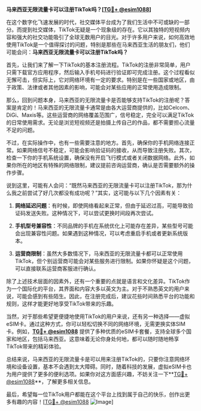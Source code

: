 **马来西亚无限流量卡可以注册TikTok吗？[[TG💪+ @esim1088](https://t.me/s/esim1088)]**

在这个数字化飞速发展的时代，社交媒体平台成为了我们生活中不可或缺的一部分。而提到社交媒体，TikTok无疑是一个现象级的存在。它以其独特的短视频内容和强大的社交功能吸引了全球无数用户的目光。对于许多用户来说，如何高效地使用TikTok是一个值得探讨的问题，特别是那些在马来西亚生活的朋友们，他们可能会问：**马来西亚无限流量卡可以注册TikTok吗？**

首先，让我们来了解一下TikTok的基本注册流程。TikTok的注册非常简单，用户只需下载官方应用程序，然后输入手机号码进行验证即可完成注册。这个过程看似无懈可击，但实际上，它对网络环境有一定的要求。特别是在一些国家或地区，由于政策、法律或者其他因素的影响，可能会对某些应用的正常使用造成限制。

那么，回到问题本身，马来西亚的无限流量卡是否能够支持TikTok的注册呢？答案是肯定的！马来西亚的无限流量卡通常是由各大运营商提供的，比如Celcom、DiGi、Maxis等。这些运营商的网络覆盖范围广，信号稳定，完全可以满足TikTok的日常使用需求。无论是浏览短视频还是拍摄上传自己的作品，都不需要担心流量不足的问题。

不过，在实际操作中，也有一些需要注意的地方。首先，确保你的手机网络连接正常。如果网络信号不稳定，可能会影响验证码的接收，从而导致注册失败。其次，检查一下你的手机系统设置，确保没有开启飞行模式或者关闭数据网络。此外，如果你所在的地区有特殊的网络限制，建议提前咨询运营商，确认是否需要额外的操作步骤。

说到这里，可能有人会问：“既然马来西亚的无限流量卡可以注册TikTok，那为什么我之前尝试了好几次都没有成功呢？”其实，这可能与以下几个因素有关：

1. **网络延迟问题**：有时候，即使网络看起来正常，但由于延迟过高，可能导致验证码发送失败。这种情况下，可以尝试更换时间段再次尝试。
   
2. **手机型号兼容性**：不同品牌的手机在系统优化上可能存在差异，某些型号可能会出现兼容性问题。如果遇到这种情况，可以考虑重启手机或者更新系统版本。

3. **运营商限制**：虽然大多数情况下，马来西亚的无限流量卡都可以正常使用TikTok，但个别运营商可能会对某些服务进行限制。如果你怀疑是这个问题，可以直接联系运营商客服进行确认。

除了上述技术层面的因素外，还有一个重要的点就是语言和文化差异。TikTok作为一个国际化的平台，其界面和内容大多以英文为主。对于不熟悉英文的用户来说，可能会感到有些陌生。因此，在注册完成后，建议花些时间熟悉平台的功能和规则，这样才能更好地享受TikTok带来的乐趣。

当然，对于那些希望更便捷地使用TikTok的用户来说，还有另一种选择——虚拟eSIM卡。通过这种方式，你可以轻松切换不同的网络环境，无需更换实体SIM卡。例如，**[TG💪+ @esim1088](https://t.me/s/esim1088)** 提供了多种优质的eSIM卡套餐，支持全球多个国家和地区，包括马来西亚。这意味着无论你身处何地，都可以随时随地畅享TikTok带来的精彩体验。

总结来说，马来西亚的无限流量卡是可以用来注册TikTok的，只要你注意网络环境和设备设置，基本不会遇到太大障碍。同时，随着科技的发展，虚拟eSIM卡也为用户提供了更多的便利选项。如果你对这方面感兴趣，不妨关注一下**[TG💪+ @esim1088](https://t.me/s/esim1088)**，了解更多相关信息。

最后，希望每一位TikTok用户都能在这个平台上找到属于自己的快乐，创作出更多有趣的内容！[[TG💪+ @esim1088](https://t.me/s/esim1088) ![Image](https://i.postimg.cc/4NQfJmqS/Snipaste-2025-05-13-00-14-12.png)]